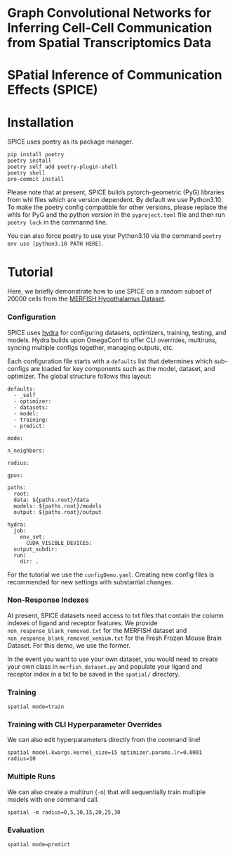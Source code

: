 Graph Convolutional Networks for Inferring
Cell-Cell Communication from Spatial
Transcriptomics Data
========================================
SPatial Inference of Communication Effects (SPICE)
========================================
<!-- ![tests](https://github.com/prob-ml/spatial/workflows/tests/badge.svg)
[![codecov](https://codecov.io/gh/prob-ml/spatial/branch/main/graph/badge.svg?token=98AQPGC96W)](https://codecov.io/gh/prob-ml/spatial) -->

# Installation

SPICE uses poetry as its package manager.

```
pip install poetry
poetry install
poetry self add poetry-plugin-shell
poetry shell
pre-commit install
```

Please note that at present, SPICE builds pytorch-geometric (PyG) libraries from whl files which are version dependent. By default we use Python3.10. To make the poetry config compatible for other versions, please replace the whls for PyG and the python version in the `pyproject.toml` file and then run `poetry lock` in the commannd line.

You can also force poetry to use your Python3.10 via the command `poetry env use [python3.10 PATH HERE]`.

# Tutorial

Here, we briefly demonstrate how to use SPICE on a random subset of 20000 cells from the [MERFISH Hypothalamus Dataset](https://datadryad.org/dataset/doi:10.5061/dryad.8t8s248).

### Configuration

SPICE uses [hydra](https://hydra.cc/docs/intro/) for configuring datasets, optimizers, training, testing, and models. Hydra builds upon OmegaConf to offer
CLI overrides, multiruns, syncing multiple configs together, managing outputs, etc.

Each configuration file starts with a `defaults` list that determines which sub-configs are loaded for key components such as the model, dataset, and optimizer. The global structure follows this layout:

```
defaults:
  - _self_
  - optimizer:
  - datasets:
  - model:
  - training:
  - predict:

mode:

n_neighbors:

radius:

gpus:

paths:
  root:
  data: ${paths.root}/data
  models: ${paths.root}/models
  output: ${paths.root}/output

hydra:
  job:
    env_set:
      CUDA_VISIBLE_DEVICES:
  output_subdir:
  run:
    dir: .
```

For the tutorial we use the `configDemo.yaml`. Creating new config files is recommended for new settings with substantial changes.

### Non-Response Indexes

At present, SPICE datasets need access to txt files that contain the column indexes of ligand and receptor features. We provide `non_response_blank_removed.txt` for the MERFISH dataset and `non_response_blank_removed_xenium.txt` for the Fresh Frozen Mouse Brain Dataset. For this demo, we use the former.

In the event you want to use your own dataset, you would need to create your own class in `merfish_dataset.py` and populate your ligand and receptor index in a txt to be saved in the `spatial/` directory.

### Training

```
spatial mode=train
```

### Training with CLI Hyperparameter Overrides

We can also edit hyperparameters directly from the command line!

```
spatial model.kwargs.kernel_size=15 optimizer.params.lr=0.0001 radius=10
```

### Multiple Runs

We can also create a multirun (`-m`) that will sequentially train multiple models with one command call.

```
spatial -m radius=0,5,10,15,20,25,30
```

### Evaluation

```
spatial mode=predict
```
